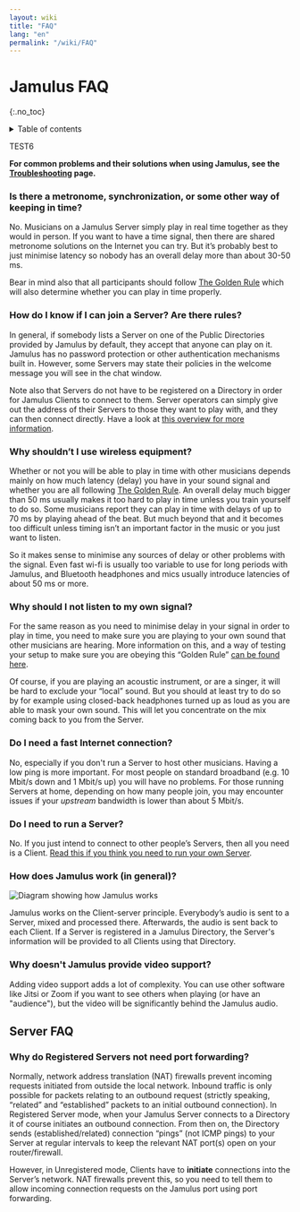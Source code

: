 ```yaml
---
layout: wiki
title: "FAQ"
lang: "en"
permalink: "/wiki/FAQ"
---
```


# Jamulus FAQ
 {:.no_toc}

<details markdown="1">

<summary>Table of contents</summary>

* TOC
 {:toc}

</details>

TEST6

**For common problems and their solutions when using Jamulus, see the [Troubleshooting](/wiki/Client-Troubleshooting) page.**


### Is there a metronome, synchronization, or some other way of keeping in time?

No. Musicians on a Jamulus Server simply play in real time together as they would in person. If you want to have a time signal, then there are shared metronome solutions on the Internet you can try. But it’s probably best to just minimise latency so nobody has an overall delay more than about 30-50 ms. 

Bear in mind also that all participants should follow [The Golden Rule](/wiki/Client-Troubleshooting#you-all-sound-ok-but-its-difficult-to-keep-together) which will also determine whether you can play in time properly.

### How do I know if I can join a Server? Are there rules?

In general, if somebody lists a Server on one of the Public Directories provided by Jamulus by default, they accept that anyone can play on it. Jamulus has no password protection or other authentication mechanisms built in. However, some Servers may state their policies in the welcome message you will see in the chat window.

Note also that Servers do not have to be registered on a Directory in order for Jamulus Clients to connect to them. Server operators can simply give out the address of their Servers to those they want to play with, and they can then connect directly. Have a look at [this overview for more information](/wiki/Running-a-Server#server-types).

### Why shouldn’t I use wireless equipment?

Whether or not you will be able to play in time with other musicians depends mainly on how much latency (delay) you have in your sound signal and whether you are all following [The Golden Rule](/wiki/Client-Troubleshooting#you-all-sound-ok-but-its-difficult-to-keep-together). An overall delay much bigger than 50 ms usually makes it too hard to play in time unless you train yourself to do so. Some musicians report they can play in time with delays of up to 70 ms by playing ahead of the beat. But much beyond that and it becomes too difficult unless timing isn’t an important factor in the music or you just want to listen.

So it makes sense to minimise any sources of delay or other problems with the signal. Even fast wi-fi is usually too variable to use for long periods with Jamulus, and Bluetooth headphones and mics usually introduce latencies of about 50 ms or more.

### Why should I not listen to my own signal?

For the same reason as you need to minimise delay in your signal in order to play in time, you need to make sure you are playing to your own sound that other musicians are hearing. More information on this, and a way of testing your setup to make sure you are obeying this “Golden Rule” [can be found here](/wiki/Client-Troubleshooting#you-all-sound-ok-but-its-difficult-to-keep-together).

Of course, if you are playing an acoustic instrument, or are a singer, it will be hard to exclude your “local” sound. But you should at least try to do so by for example using closed-back headphones turned up as loud as you are able to mask your own sound. This will let you concentrate on the mix coming back to you from the Server.

### Do I need a fast Internet connection?

No, especially if you don't run a Server to host other musicians. Having a low ping is more important. For most people on standard broadband (e.g. 10 Mbit/s down and 1 Mbit/s up) you will have no problems. For those running Servers at home, depending on how many people join, you may encounter issues if your _upstream_ bandwidth is lower than about 5 Mbit/s. 

### Do I need to run a Server?

No. If you just intend to connect to other people’s Servers, then all you need is a Client. [Read this if you think you need to run your own Server](/wiki/Running-a-Server).

### How does Jamulus work (in general)?

<img src="{% include img/en-screenshots/diagram-overview.inc %}" loading="lazy" alt="Diagram showing how Jamulus works">


Jamulus works on the Client-server principle. Everybody’s audio is sent to a Server, mixed and processed there. Afterwards, the audio is sent back to each Client. If a Server is registered in a Jamulus Directory, the Server's information will be provided to all Clients using that Directory.

### Why doesn't Jamulus provide video support?

Adding video support adds a lot of complexity. You can use other software like Jitsi or Zoom if you want to see others when playing (or have an "audience"), but the video will be significantly behind the Jamulus audio.


## Server FAQ

### Why do Registered Servers not need port forwarding?

Normally, network address translation (NAT) firewalls prevent incoming requests initiated from outside the local network. Inbound traffic is only possible for packets relating to an outbound request (strictly speaking, “related” and “established” packets to an initial outbound connection). In Registered Server mode, when your Jamulus Server connects to a Directory it of course initiates an outbound connection. From then on, the Directory sends (established/related) connection “pings” (not ICMP pings) to your Server at regular intervals to keep the relevant NAT port(s) open on your router/firewall.

However, in Unregistered mode, Clients have to **initiate** connections into the Server’s network. NAT firewalls prevent this, so you need to tell them to allow incoming connection requests on the Jamulus port using port forwarding.


